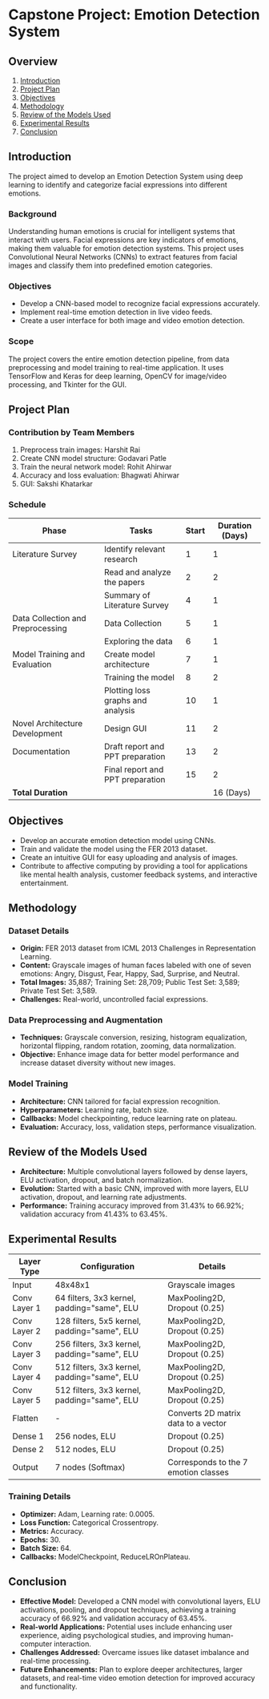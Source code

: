 # Capstone Project: Emotion Detection System

## Overview
1. [Introduction](#introduction)
2. [Project Plan](#project-plan)
3. [Objectives](#objectives)
4. [Methodology](#methodology)
5. [Review of the Models Used](#review-of-the-models-used)
6. [Experimental Results](#experimental-results)
7. [Conclusion](#conclusion)

## Introduction
The project aimed to develop an Emotion Detection System using deep learning to identify and categorize facial expressions into different emotions.

### Background
Understanding human emotions is crucial for intelligent systems that interact with users. Facial expressions are key indicators of emotions, making them valuable for emotion detection systems. This project uses Convolutional Neural Networks (CNNs) to extract features from facial images and classify them into predefined emotion categories.

### Objectives
- Develop a CNN-based model to recognize facial expressions accurately.
- Implement real-time emotion detection in live video feeds.
- Create a user interface for both image and video emotion detection.

### Scope
The project covers the entire emotion detection pipeline, from data preprocessing and model training to real-time application. It uses TensorFlow and Keras for deep learning, OpenCV for image/video processing, and Tkinter for the GUI.

## Project Plan
### Contribution by Team Members
1. Preprocess train images: Harshit Rai
2. Create CNN model structure: Godavari Patle
3. Train the neural network model: Rohit Ahirwar
4. Accuracy and loss evaluation: Bhagwati Ahirwar
5. GUI: Sakshi Khatarkar

### Schedule
| Phase                          | Tasks                               | Start | Duration (Days) |
|--------------------------------|-------------------------------------|-------|-----------------|
| Literature Survey              | Identify relevant research          | 1     | 1               |
|                                | Read and analyze the papers         | 2     | 2               |
|                                | Summary of Literature Survey        | 4     | 1               |
| Data Collection and Preprocessing | Data Collection                   | 5     | 1               |
|                                | Exploring the data                  | 6     | 1               |
| Model Training and Evaluation  | Create model architecture           | 7     | 1               |
|                                | Training the model                  | 8     | 2               |
|                                | Plotting loss graphs and analysis   | 10    | 1               |
| Novel Architecture Development | Design GUI                          | 11    | 2               |
| Documentation                  | Draft report and PPT preparation    | 13    | 2               |
|                                | Final report and PPT preparation    | 15    | 2               |
| **Total Duration**             |                                     |       | 16 (Days)       |

## Objectives
- Develop an accurate emotion detection model using CNNs.
- Train and validate the model using the FER 2013 dataset.
- Create an intuitive GUI for easy uploading and analysis of images.
- Contribute to affective computing by providing a tool for applications like mental health analysis, customer feedback systems, and interactive entertainment.

## Methodology
### Dataset Details
- **Origin:** FER 2013 dataset from ICML 2013 Challenges in Representation Learning.
- **Content:** Grayscale images of human faces labeled with one of seven emotions: Angry, Disgust, Fear, Happy, Sad, Surprise, and Neutral.
- **Total Images:** 35,887; Training Set: 28,709; Public Test Set: 3,589; Private Test Set: 3,589.
- **Challenges:** Real-world, uncontrolled facial expressions.

### Data Preprocessing and Augmentation
- **Techniques:** Grayscale conversion, resizing, histogram equalization, horizontal flipping, random rotation, zooming, data normalization.
- **Objective:** Enhance image data for better model performance and increase dataset diversity without new images.

### Model Training
- **Architecture:** CNN tailored for facial expression recognition.
- **Hyperparameters:** Learning rate, batch size.
- **Callbacks:** Model checkpointing, reduce learning rate on plateau.
- **Evaluation:** Accuracy, loss, validation steps, performance visualization.

## Review of the Models Used
- **Architecture:** Multiple convolutional layers followed by dense layers, ELU activation, dropout, and batch normalization.
- **Evolution:** Started with a basic CNN, improved with more layers, ELU activation, dropout, and learning rate adjustments.
- **Performance:** Training accuracy improved from 31.43% to 66.92%; validation accuracy from 41.43% to 63.45%.

## Experimental Results
| Layer Type         | Configuration                                    | Details                                       |
|--------------------|--------------------------------------------------|-----------------------------------------------|
| Input              | 48x48x1                                          | Grayscale images                              |
| Conv Layer 1       | 64 filters, 3x3 kernel, padding="same", ELU      | MaxPooling2D, Dropout (0.25)                  |
| Conv Layer 2       | 128 filters, 5x5 kernel, padding="same", ELU     | MaxPooling2D, Dropout (0.25)                  |
| Conv Layer 3       | 256 filters, 3x3 kernel, padding="same", ELU     | MaxPooling2D, Dropout (0.25)                  |
| Conv Layer 4       | 512 filters, 3x3 kernel, padding="same", ELU     | MaxPooling2D, Dropout (0.25)                  |
| Conv Layer 5       | 512 filters, 3x3 kernel, padding="same", ELU     | MaxPooling2D, Dropout (0.25)                  |
| Flatten            | -                                                | Converts 2D matrix data to a vector           |
| Dense 1            | 256 nodes, ELU                                   | Dropout (0.25)                                |
| Dense 2            | 512 nodes, ELU                                   | Dropout (0.25)                                |
| Output             | 7 nodes (Softmax)                                | Corresponds to the 7 emotion classes          |

### Training Details
- **Optimizer:** Adam, Learning rate: 0.0005.
- **Loss Function:** Categorical Crossentropy.
- **Metrics:** Accuracy.
- **Epochs:** 30.
- **Batch Size:** 64.
- **Callbacks:** ModelCheckpoint, ReduceLROnPlateau.

## Conclusion
- **Effective Model:** Developed a CNN model with convolutional layers, ELU activations, pooling, and dropout techniques, achieving a training accuracy of 66.92% and validation accuracy of 63.45%.
- **Real-world Applications:** Potential uses include enhancing user experience, aiding psychological studies, and improving human-computer interaction.
- **Challenges Addressed:** Overcame issues like dataset imbalance and real-time processing.
- **Future Enhancements:** Plan to explore deeper architectures, larger datasets, and real-time video emotion detection for improved accuracy and functionality.


